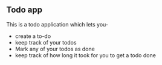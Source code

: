 ## Todo app

This is a todo application which lets you-

- create a to-do
- keep track of your todos 
- Mark any of your todos as done 
- keep track of how long it took for you to get a todo done



